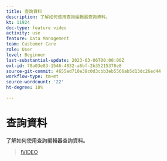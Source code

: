 ```yaml
---
title: 查詢資料
description: 了解如何使用查詢編輯器查詢資料。
kt: 11924
doc-type: feature video
activity: use
feature: Data Management
team: Customer Care
role: User
level: Beginner
last-substantial-update: 2023-03-06T00:00:00Z
exl-id: 78a03e83-1546-4832-a6bf-2b35215378e8
source-git-commit: 4655ed710e38c0d3cbb3eb5566ab5d13dc26ed44
workflow-type: tm+mt
source-wordcount: '22'
ht-degree: 18%

---
```


# 查詢資料

了解如何使用查詢編輯器查詢資料。

>[!VIDEO](https://video.tv.adobe.com/v/3415814?quality=12&learn=on)
